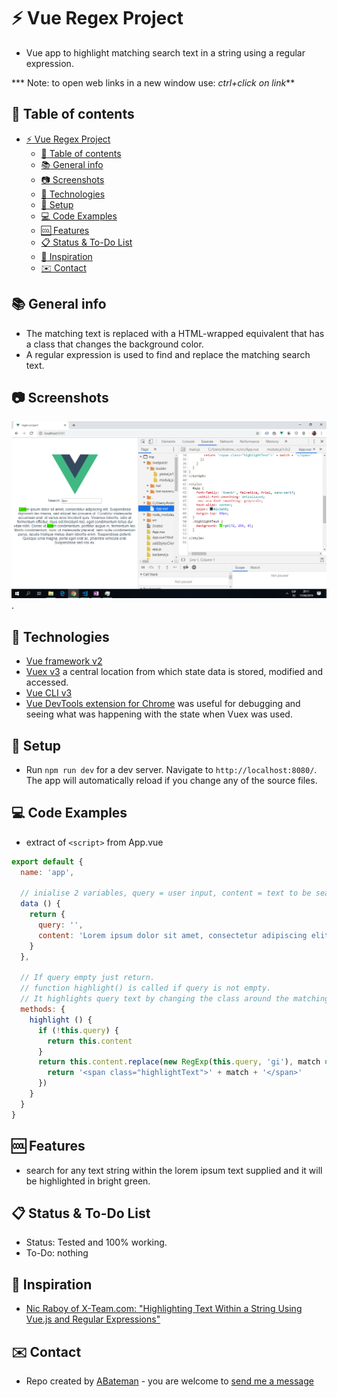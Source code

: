 # :zap: Vue Regex Project

* Vue app to highlight matching search text in a string using a regular expression.

*** Note: to open web links in a new window use: _ctrl+click on link_**

## :page_facing_up: Table of contents

* [:zap: Vue Regex Project](#zap-vue-regex-project)
  * [:page_facing_up: Table of contents](#page_facing_up-table-of-contents)
  * [:books: General info](#books-general-info)
  * [:camera: Screenshots](#camera-screenshots)
  * [:signal_strength: Technologies](#signal_strength-technologies)
  * [:floppy_disk: Setup](#floppy_disk-setup)
  * [:computer: Code Examples](#computer-code-examples)
  * [:cool: Features](#cool-features)
  * [:clipboard: Status & To-Do List](#clipboard-status--to-do-list)
  * [:clap: Inspiration](#clap-inspiration)
  * [:envelope: Contact](#envelope-contact)

## :books: General info

* The matching text is replaced with a HTML-wrapped equivalent that has a class that changes the background color.
* A regular expression is used to find and replace the matching search text.

## :camera: Screenshots

![Example screenshot](./img/highlighted-search-text.png).

## :signal_strength: Technologies

* [Vue framework v2](https://vuejs.org/)
* [Vuex v3](https://github.com/vuejs/vuex) a central location from which state data is stored, modified and accessed.
* [Vue CLI v3](https://github.com/vuejs/vue-cli)
* [Vue DevTools extension for Chrome](https://chrome.google.com/webstore/detail/vuejs-devtools/nhdogjmejiglipccpnnnanhbledajbpd) was useful for debugging and seeing what was happening with the state when Vuex was used.

## :floppy_disk: Setup

* Run `npm run dev` for a dev server. Navigate to `http://localhost:8080/`. The app will automatically reload if you change any of the source files.

## :computer: Code Examples

* extract of `<script>` from App.vue

```javascript
export default {
  name: 'app',

  // inialise 2 variables, query = user input, content = text to be searched.
  data () {
    return {
      query: '',
      content: 'Lorem ipsum dolor sit amet, consectetur adipiscing elit. Suspendisse dignissim leo massa, sed aliquet leo posuere ut. Curabitur malesuada accumsan erat, id varius eros tincidunt quis. Vivamus lobortis, odio at fermentum efficitur, risus est tincidunt nisl, eget condimentum tellus dui vitae nibh. Donec id lorem condimentum, porttitor augue in, fermentum leo. Morbi condimentum, nunc ut malesuada placerat, sem nulla condimentum purus, iaculis tristique metus diam lobortis enim. Suspendisse potenti. Quisque urna magna, porta eget erat ac, pharetra vehicula erat. Suspendisse sed nisi ex.'
    }
  },

  // If query empty just return.
  // function highlight() is called if query is not empty.
  // It highlights query text by changing the class around the matching text.
  methods: {
    highlight () {
      if (!this.query) {
        return this.content
      }
      return this.content.replace(new RegExp(this.query, 'gi'), match => {
        return '<span class="highlightText">' + match + '</span>'
      })
    }
  }
}

```

## :cool: Features

* search for any text string within the lorem ipsum text supplied and it will be highlighted in bright green.

## :clipboard: Status & To-Do List

* Status: Tested and 100% working.
* To-Do: nothing

## :clap: Inspiration

* [Nic Raboy of X-Team.com: "Highlighting Text Within a String Using Vue.js and Regular Expressions"](https://x-team.com/blog/highlight-text-vue-regex/)

## :envelope: Contact

* Repo created by [ABateman](https://www.andrewbateman.org) - you are welcome to [send me a message](https://andrewbateman.org/contact)
